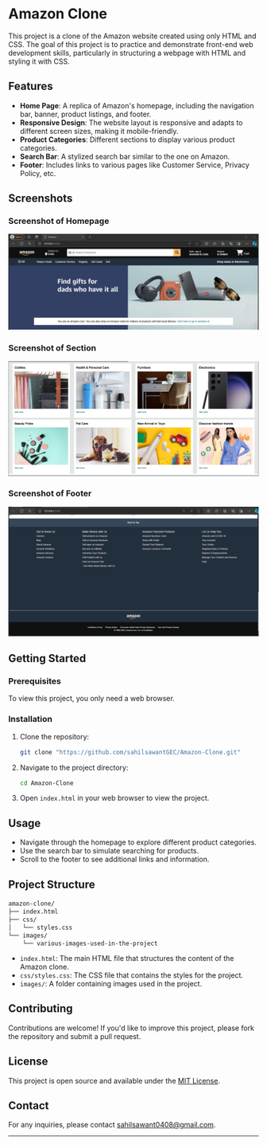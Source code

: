 # Amazon Clone

This project is a clone of the Amazon website created using only HTML and CSS. The goal of this project is to practice and demonstrate front-end web development skills, particularly in structuring a webpage with HTML and styling it with CSS.

## Features

- **Home Page**: A replica of Amazon's homepage, including the navigation bar, banner, product listings, and footer.
- **Responsive Design**: The website layout is responsive and adapts to different screen sizes, making it mobile-friendly.
- **Product Categories**: Different sections to display various product categories.
- **Search Bar**: A stylized search bar similar to the one on Amazon.
- **Footer**: Includes links to various pages like Customer Service, Privacy Policy, etc.

## Screenshots

### Screenshot of Homepage

![Screenshot of the Home Page](images/homepage-screenshot.PNG)

### Screenshot of Section

![Screenshot of the Section](images/Section.PNG)

### Screenshot of Footer

![Screenshot of the Footer](images/Footer.PNG)

## Getting Started

### Prerequisites

To view this project, you only need a web browser.

### Installation

1. Clone the repository:
    ```bash
    git clone "https://github.com/sahilsawantGEC/Amazon-Clone.git"
    ```
2. Navigate to the project directory:
    ```bash
    cd Amazon-Clone
    ```
3. Open `index.html` in your web browser to view the project.

## Usage

- Navigate through the homepage to explore different product categories.
- Use the search bar to simulate searching for products.
- Scroll to the footer to see additional links and information.

## Project Structure

```plaintext
amazon-clone/
├── index.html
├── css/
│   └── styles.css
└── images/
    └── various-images-used-in-the-project
```

- `index.html`: The main HTML file that structures the content of the Amazon clone.
- `css/styles.css`: The CSS file that contains the styles for the project.
- `images/`: A folder containing images used in the project.

## Contributing

Contributions are welcome! If you'd like to improve this project, please fork the repository and submit a pull request.

## License

This project is open source and available under the [MIT License](LICENSE).

## Contact

For any inquiries, please contact sahilsawant0408@gmail.com.

---



